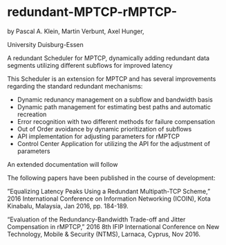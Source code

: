 # redundant-MPTCP-rMPTCP-
by Pascal A. Klein, Martin Verbunt, Axel Hunger,

University Duisburg-Essen

A redundant Scheduler for MPTCP, dynamically adding redundant data segments utilizing different subflows for improved latency 

This Scheduler is an extension for MPTCP and has several improvements regarding the standard redundant mechanisms:

- Dynamic redunancy management on a subflow and bandwidth basis
- Dynamic path management for estimating best paths and automatic recreation
- Error recognition with two different methods for failure compensation
- Out of Order avoidance by dynamic prioritization of subflows
- API implementation for adjusting parameters for rMPTCP
- Control Center Application for utilizing the API for the adjustment of parameters

An extended documentation will follow

The following papers have been published in the course of development:

”Equalizing Latency Peaks Using a Redundant Multipath-TCP Scheme,” 2016 International Conference on Information Networking (ICOIN), Kota Kinabalu, Malaysia, Jan 2016, pp. 184-189.

“Evaluation of the Redundancy-Bandwidth Trade-off and Jitter Compensation in rMPTCP,” 2016 8th IFIP International Conference on New Technology, Mobile & Security (NTMS), Larnaca, Cyprus, Nov 2016.
